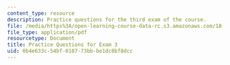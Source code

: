 ```yaml
---
content_type: resource
description: Practice questions for the third exam of the course.
file: /media/https%3A/open-learning-course-data-rc.s3.amazonaws.com/18-01-single-variable-calculus-fall-2006/0b4e633c54bf010773bbbe1dc8bf8dcc_prexam3a.pdf
file_type: application/pdf
resourcetype: Document
title: Practice Questions for Exam 3
uid: 0b4e633c-54bf-0107-73bb-be1dc8bf8dcc
---
```

